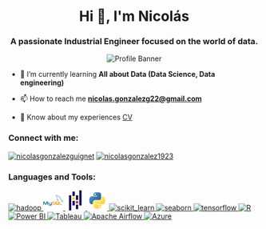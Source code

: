 <h1 align="center">Hi 👋, I'm Nicolás</h1>
<h3 align="center">A passionate Industrial Engineer focused on the world of data.</h3>
<div align="center">
    <img src="https://i.imgur.com/Kn6sx3y.png" alt="Profile Banner">
</div>

- 🌱 I’m currently learning **All about Data (Data Science, Data engineering)**

- 📫 How to reach me **nicolas.gonzalezg22@gmail.com**

- 📄 Know about my experiences [CV](https://drive.google.com/file/d/1yF_ICbzNHdUL6XnJGYFoVvDM4EZMihsh/view?usp=drive_link)

<h3 align="left">Connect with me:</h3>
<p align="left">
<a href="https://linkedin.com/in/nicolasgonzalezguignet" target="blank"><img align="center" src="https://raw.githubusercontent.com/rahuldkjain/github-profile-readme-generator/master/src/images/icons/Social/linked-in-alt.svg" alt="nicolasgonzalezguignet" height="30" width="40" /></a>
<a href="https://kaggle.com/nicolasgonzalez1923" target="blank"><img align="center" src="https://raw.githubusercontent.com/rahuldkjain/github-profile-readme-generator/master/src/images/icons/Social/kaggle.svg" alt="nicolasgonzalez1923" height="30" width="40" /></a>
</p>

<h3 align="left">Languages and Tools:</h3>
<p align="left"> <a href="https://hadoop.apache.org/" target="_blank" rel="noreferrer"> <img src="https://www.vectorlogo.zone/logos/apache_hadoop/apache_hadoop-icon.svg" alt="hadoop" width="40" height="40"/> </a> <a href="https://www.mysql.com/" target="_blank" rel="noreferrer"> <img src="https://raw.githubusercontent.com/devicons/devicon/master/icons/mysql/mysql-original-wordmark.svg" alt="mysql" width="40" height="40"/> </a> <a href="https://pandas.pydata.org/" target="_blank" rel="noreferrer"> <img src="https://raw.githubusercontent.com/devicons/devicon/2ae2a900d2f041da66e950e4d48052658d850630/icons/pandas/pandas-original.svg" alt="pandas" width="40" height="40"/> </a> <a href="https://www.python.org" target="_blank" rel="noreferrer"> <img src="https://raw.githubusercontent.com/devicons/devicon/master/icons/python/python-original.svg" alt="python" width="40" height="40"/> </a> <a href="https://scikit-learn.org/" target="_blank" rel="noreferrer"> <img src="https://upload.wikimedia.org/wikipedia/commons/0/05/Scikit_learn_logo_small.svg" alt="scikit_learn" width="40" height="40"/> </a> <a href="https://seaborn.pydata.org/" target="_blank" rel="noreferrer"> <img src="https://seaborn.pydata.org/_images/logo-mark-lightbg.svg" alt="seaborn" width="40" height="40"/> </a> <a href="https://www.tensorflow.org" target="_blank" rel="noreferrer"> <img src="https://www.vectorlogo.zone/logos/tensorflow/tensorflow-icon.svg" alt="tensorflow" width="40" height="40"/> </a>  <a href="https://www.r-project.org/" target="_blank" rel="noreferrer">
        <img src="https://www.r-project.org/logo/Rlogo.svg" alt="R" width="40" height="40">
    </a>
    <a href="https://www.microsoft.com/en-us/power-platform/products/power-bi" target="_blank" rel="noreferrer">
        <img src="https://iaccountancy.org/wp-content/uploads/2020/09/power-bi-1-logo.jpg" alt="Power BI" width="80" height="40">
    </a>
    <a href="https://www.tableau.com/" target="_blank" rel="noreferrer">
        <img src="https://www.tableau.com/sites/default/files/pages/tableaulogo_highres.png" alt="Tableau" width="95" height="40">
    </a>
    <a href="https://airflow.apache.org/" target="_blank" rel="noreferrer">
        <img src="https://d33wubrfki0l68.cloudfront.net/1f69dd8fe9614eed3db0718103889c3d8124122e/6ebbd/static/50095fdbae4a1a09db8481321c3f9713/fe336/airflow.png" alt="Apache Airflow" width="130" height="40">
    </a>
    <a href="https://azure.microsoft.com/" target="_blank" rel="noreferrer">
        <img src="https://onedata.ai/wp-content/uploads/2024/02/azure-cloud.svg" alt="Azure" width="95" height="40">
    </a>


</p>

</p>


